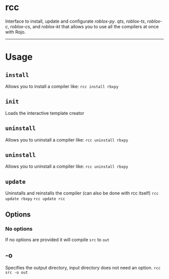 # rcc
Interface to install, update and configurate *roblox-py*. *qts*, *roblox-ts*, *roblox-c*, *roblox-cs*, and *roblox-kt* that allows you to use all the compilers at once with Rojo.
***
# Usage
## `install`
Allows you to install a compiler like:
`rcc install rbxpy`
## `init`
Loads the interactive template creator
## `uninstall`
Allows you to uninstall a compiler like:
`rcc uninstall rbxpy`
## `uninstall`
Allows you to uninstall a compiler like:
`rcc uninstall rbxpy`
## `update`
Uninstalls and reinstalls the compiler (can also be done with rcc itself)
`rcc update rbxpy`
`rcc update rcc`
## Options
### No options
If no options are provided it will compile `src` to `out`
## -o
Specifies the output directory, input directory does not need an option.
`rcc src -o out`


